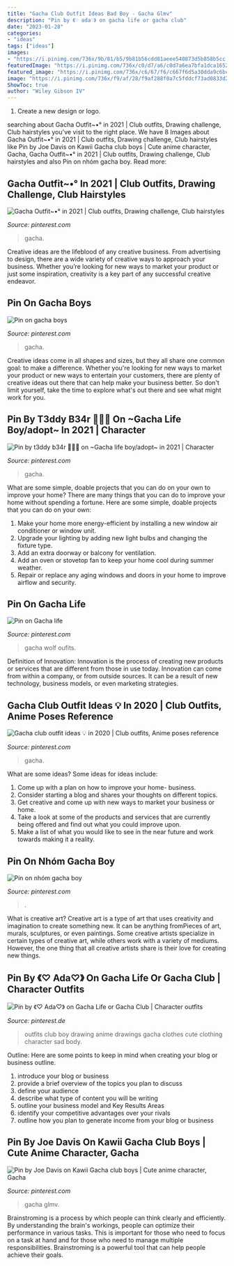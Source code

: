 ```yaml
---
title: "Gacha Club Outfit Ideas Bad Boy - Gacha Glmv"
description: "Pin by 《♡ ada♡》 on gacha life or gacha club"
date: "2023-01-28"
categories:
- "ideas"
tags: ["ideas"]
images:
- "https://i.pinimg.com/736x/9b/81/b5/9b81b56cdd81aeee540873d5b858b5cc.jpg"
featuredImage: "https://i.pinimg.com/736x/c0/d7/a6/c0d7a6ea7bfa1dca1652583e875a9537.jpg"
featured_image: "https://i.pinimg.com/736x/c6/67/f6/c667f6d5a30dda9c6bcb6168d2d7c736.jpg"
image: "https://i.pinimg.com/736x/f9/af/28/f9af288f0a7c5fddcf73ad0833d22447.jpg"
ShowToc: true
author: "Wiley Gibson IV"
---
```



1. Create a new design or logo.

	

		
searching about Gacha Outfit~•° in 2021 | Club outfits, Drawing challenge, Club hairstyles you've visit to the right place. We have 8 Images about Gacha Outfit~•° in 2021 | Club outfits, Drawing challenge, Club hairstyles like Pin by Joe Davis on Kawii Gacha club boys | Cute anime character, Gacha, Gacha Outfit~•° in 2021 | Club outfits, Drawing challenge, Club hairstyles and also Pin on nhóm gacha boy. Read more:
		
    
## Gacha Outfit~•° In 2021 | Club Outfits, Drawing Challenge, Club Hairstyles

<img loading=lazy src="https://i.pinimg.com/736x/c6/67/f6/c667f6d5a30dda9c6bcb6168d2d7c736.jpg" onerror="this.onerror=null;this.src='https://tse4.mm.bing.net/th?id=OIP.tCqnjdiiafTyCeiFQZ8k-QHaHQ&amp;pid=15.1';" alt="Gacha Outfit~•° in 2021 | Club outfits, Drawing challenge, Club hairstyles">

_Source: pinterest.com_

>gacha. 

	

Creative ideas are the lifeblood of any creative business. From advertising to design, there are a wide variety of creative ways to approach your business. Whether you’re looking for new ways to market your product or just some inspiration, creativity is a key part of any successful creative endeavor.

    
## Pin On Gacha Boys

<img loading=lazy src="https://i.pinimg.com/736x/c0/d7/a6/c0d7a6ea7bfa1dca1652583e875a9537.jpg" onerror="this.onerror=null;this.src='https://tse1.mm.bing.net/th?id=OIP.LSUJBv8WKixksgBYvMNshwHaEf&amp;pid=15.1';" alt="Pin on gacha boys">

_Source: pinterest.com_

>gacha. 

	

Creative ideas come in all shapes and sizes, but they all share one common goal: to make a difference. Whether you're looking for new ways to market your product or new ways to entertain your customers, there are plenty of creative ideas out there that can help make your business better. So don't limit yourself, take the time to explore what's out there and see what might work for you.

    
## Pin By T3ddy B34r 🐻🧸💞 On ~Gacha Life Boy/adopt~ In 2021 | Character

<img loading=lazy src="https://i.pinimg.com/736x/e0/6e/1a/e06e1a3c98ab8512dd6f96cfe7e8810b.jpg" onerror="this.onerror=null;this.src='https://tse2.mm.bing.net/th?id=OIP.Pkt76oyA4pkhsVgO34ho1wHaNR&amp;pid=15.1';" alt="Pin by t3ddy b34r 🐻🧸💞 on ~Gacha life boy/adopt~ in 2021 | Character">

_Source: pinterest.com_

>gacha. 

	

What are some simple, doable projects that you can do on your own to improve your home?
There are many things that you can do to improve your home without spending a fortune. Here are some simple, doable projects that you can do on your own:
1. Make your home more energy-efficient by installing a new window air conditioner or window unit.
2. Upgrade your lighting by adding new light bulbs and changing the fixture type.
3. Add an extra doorway or balcony for ventilation. 
4. Add an oven or stovetop fan to keep your home cool during summer weather. 
5. Repair or replace any aging windows and doors in your home to improve airflow and security.

    
## Pin On Gacha Life

<img loading=lazy src="https://i.pinimg.com/736x/8a/0f/d6/8a0fd6a56d3e645047430eb7d22c0aa6.jpg" onerror="this.onerror=null;this.src='https://tse4.mm.bing.net/th?id=OIP.pgmpTkU33aIfXJnfQZZ0agHaHa&amp;pid=15.1';" alt="Pin on Gacha life">

_Source: pinterest.com_

>gacha wolf oufits. 

	

Definition of Innovation:
Innovation is the process of creating new products or services that are different from those in use today. Innovation can come from within a company, or from outside sources. It can be a result of new technology, business models, or even marketing strategies.

    
## Gacha Club Outfit Ideas 💡 In 2020 | Club Outfits, Anime Poses Reference

<img loading=lazy src="https://i.pinimg.com/736x/9b/81/b5/9b81b56cdd81aeee540873d5b858b5cc.jpg" onerror="this.onerror=null;this.src='https://tse1.mm.bing.net/th?id=OIP.Sxu5uymc0MatJRvZWE7nzwHaE3&amp;pid=15.1';" alt="Gacha club outfit ideas 💡 in 2020 | Club outfits, Anime poses reference">

_Source: pinterest.com_

>gacha. 

	

What are some ideas?
Some ideas for ideas include:
1. Come up with a plan on how to improve your home- business. 
2. Consider starting a blog and shares your thoughts on different topics. 
3. Get creative and come up with new ways to market your business or home. 
4. Take a look at some of the products and services that are currently being offered and find out what you could improve upon. 
5. Make a list of what you would like to see in the near future and work towards making it a reality. 

    
## Pin On Nhóm Gacha Boy

<img loading=lazy src="https://i.pinimg.com/736x/0c/cd/77/0ccd770e5c0e891a1b1af34cd85b47de.jpg" onerror="this.onerror=null;this.src='https://tse2.mm.bing.net/th?id=OIP.QSPNCSbS8CecV7IqqragQwHaJS&amp;pid=15.1';" alt="Pin on nhóm gacha boy">

_Source: pinterest.com_

>. 

	

What is creative art?
Creative art is a type of art that uses creativity and imagination to create something new. It can be anything fromPieces of art, murals, sculptures, or even paintings. Some creative artists specialize in certain types of creative art, while others work with a variety of mediums. However, the one thing that all creative artists share is their love for creating new things.

    
## Pin By 《♡ Ada♡》 On Gacha Life Or Gacha Club | Character Outfits

<img loading=lazy src="https://i.pinimg.com/736x/b3/ce/2b/b3ce2b3deafd96f717259a609421011a.jpg" onerror="this.onerror=null;this.src='https://tse3.mm.bing.net/th?id=OIP.uE-zcUz1TzUuXLIHKA3IqgHaEK&amp;pid=15.1';" alt="Pin by 《♡ Ada♡》 on Gacha Life or Gacha Club | Character outfits">

_Source: pinterest.de_

>outfits club boy drawing anime drawings gacha clothes cute clothing character sad body. 

	

Outline: Here are some points to keep in mind when creating your blog or business outline.
1. introduce your blog or business 
2. provide a brief overview of the topics you plan to discuss 
3. define your audience 
4. describe what type of content you will be writing 
5. outline your business model and Key Results Areas 
6. identify your competitive advantages over your rivals 
7. outline how you plan to generate income from your blog or business  
    
## Pin By Joe Davis On Kawii Gacha Club Boys | Cute Anime Character, Gacha

<img loading=lazy src="https://i.pinimg.com/736x/f9/af/28/f9af288f0a7c5fddcf73ad0833d22447.jpg" onerror="this.onerror=null;this.src='https://tse4.mm.bing.net/th?id=OIP.cAvj1-OsVSE0XgM1M3TEvAHaJN&amp;pid=15.1';" alt="Pin by Joe Davis on Kawii Gacha club boys | Cute anime character, Gacha">

_Source: pinterest.com_

>gacha glmv. 

	

Brainstroming is a process by which people can think clearly and efficiently. By understanding the brain's workings, people can optimize their performance in various tasks. This is important for those who need to focus on a task at hand and for those who need to manage multiple responsibilities. Brainstroming is a powerful tool that can help people achieve their goals.

